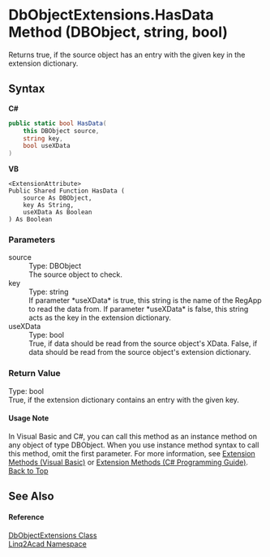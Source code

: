 # DbObjectExtensions.HasData Method (DBObject, string, bool)
 

Returns true, if the source object has an entry with the given key in the extension dictionary.

## Syntax

**C#**<br />
``` C#
public static bool HasData(
	this DBObject source,
	string key,
	bool useXData
)
```

**VB**<br />
``` VB
<ExtensionAttribute>
Public Shared Function HasData ( 
	source As DBObject,
	key As String,
	useXData As Boolean
) As Boolean
```


### Parameters
<dl><dt>source</dt><dd>Type: DBObject<br />The source object to check.</dd><dt>key</dt><dd>Type: string<br />If parameter *useXData* is true, this string is the name of the RegApp to read the data from. If parameter *useXData* is false, this string acts as the key in the extension dictionary.</dd><dt>useXData</dt><dd>Type: bool<br />True, if data should be read from the source object's XData. False, if data should be read from the source object's extension dictionary.</dd></dl>

### Return Value
Type: bool<br />True, if the extension dictionary contains an entry with the given key.

#### Usage Note
In Visual Basic and C#, you can call this method as an instance method on any object of type DBObject. When you use instance method syntax to call this method, omit the first parameter. For more information, see <a href="https://docs.microsoft.com/dotnet/visual-basic/programming-guide/language-features/procedures/extension-methods" target="_blank" rel="noopener noreferrer">Extension Methods (Visual Basic)</a> or <a href="https://docs.microsoft.com/dotnet/csharp/programming-guide/classes-and-structs/extension-methods" target="_blank" rel="noopener noreferrer">Extension Methods (C# Programming Guide)</a>.
<a href="#DbObjectExtensionsHasData-Method-DBObject-string-bool">Back to Top</a>

## See Also


#### Reference
<a href="T_Linq2Acad_DbObjectExtensions.md#DbObjectExtensions-Class">DbObjectExtensions Class</a><br /><a href="N_Linq2Acad.md#Linq2Acad-Namespace">Linq2Acad Namespace</a><br />
